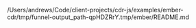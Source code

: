 /Users/andrews/Code/client-projects/cdr-js/examples/ember-cdr/tmp/funnel-output_path-qpHDZRrY.tmp/ember/README.md
